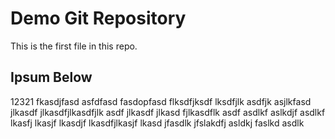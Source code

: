 # Demo Git Repository

This is the first file in this repo.

## Ipsum Below

12321 fkasdjfasd asfdfasd fasdopfasd flksdfjksdf lksdfjlk asdfjk asjlkfasd jlkasdf jlkasdfjlkasdfjlk asdf jlkasdf jlkasd fjlkasdflk asdf asdlkf aslkdjf asdlkf lkasfj lkasjf lkasdjf lkasdfjlkasjf lkasd jfasdlk jfslakdfj asldkj faslkd asdlk 